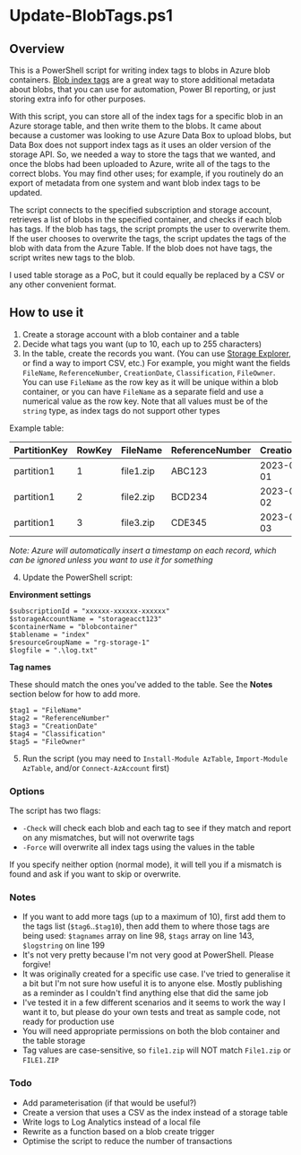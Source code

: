 # Update-BlobTags.ps1

## Overview

This is a PowerShell script for writing index tags to blobs in Azure blob containers. [Blob index tags](https://learn.microsoft.com/en-us/azure/storage/blobs/storage-blob-index-how-to?tabs=azure-portal) are a great way to store additional metadata about blobs, that you can use for automation, Power BI reporting, or just storing extra info for other purposes. 

With this script, you can store all of the index tags for a specific blob in an Azure storage table, and then write them to the blobs. It came about because a customer was looking to use Azure Data Box to upload blobs, but Data Box does not support index tags as it uses an older version of the storage API. So, we needed a way to store the tags that we wanted, and once the blobs had been uploaded to Azure, write all of the tags to the correct blobs. You may find other uses; for example, if you routinely do an export of metadata from one system and want blob index tags to be updated.

The script connects to the specified subscription and storage account, retrieves a list of blobs in the specified container, and checks if each blob has tags. 
If the blob has tags, the script prompts the user to overwrite them. If the user chooses to overwrite the tags, the script updates the tags of the blob with data from the Azure Table. If the blob does not have tags, the script writes new tags to the blob.

I used table storage as a PoC, but it could equally be replaced by a CSV or any other convenient format.

## How to use it

1. Create a storage account with a blob container and a table
2. Decide what tags you want (up to 10, each up to 255 characters)
3. In the table, create the records you want. (You can use [Storage Explorer](https://azure.microsoft.com/en-gb/products/storage/storage-explorer), or find a way to import CSV, etc.) For example, you might want the fields `FileName`, `ReferenceNumber`, `CreationDate`, `Classification`, `FileOwner`. You can use `FileName` as the row key as it will be unique within a blob container, or you can have `FileName` as a separate field and use a numerical value as the row key. Note that all values must be of the `string` type, as index tags do not support other types

Example table:

|PartitionKey|RowKey|FileName|ReferenceNumber|CreationDate|Classification|FileOwner|
|---|---|---|---|---|---|---|
|partition1|1|file1.zip|ABC123|2023-01-01|Public|nromanoff|
|partition1|2|file2.zip|BCD234|2023-02-02|Secret|tstark|
|partition1|3|file3.zip|CDE345|2023-03-03|Superdupersecret|bbanner|

_Note: Azure will automatically insert a timestamp on each record, which can be ignored unless you want to use it for something_

4. Update the PowerShell script:

**Environment settings**
```
$subscriptionId = "xxxxxx-xxxxxx-xxxxxx"
$storageAccountName = "storageacct123"
$containerName = "blobcontainer"
$tablename = "index"
$resourceGroupName = "rg-storage-1"
$logfile = ".\log.txt"
```

**Tag names**

These should match the ones you've added to the table. See the **Notes** section below for how to add more.

```
$tag1 = "FileName"
$tag2 = "ReferenceNumber"
$tag3 = "CreationDate"
$tag4 = "Classification"
$tag5 = "FileOwner"
```

5. Run the script (you may need to `Install-Module AzTable`, `Import-Module AzTable`, and/or `Connect-AzAccount` first)

### Options

The script has two flags:

- `-Check` will check each blob and each tag to see if they match and report on any mismatches, but will not overwrite tags
- `-Force` will overwrite all index tags using the values in the table

If you specify neither option (normal mode), it will tell you if a mismatch is found and ask if you want to skip or overwrite.

### Notes

- If you want to add more tags (up to a maximum of 10), first add them to the tags list (`$tag6`..`$tag10`), then add them to where those tags are being used: `$tagnames` array on line 98, `$tags` array on line 143, `$logstring` on line 199
- It's not very pretty because I'm not very good at PowerShell. Please forgive!
- It was originally created for a specific use case. I've tried to generalise it a bit but I'm not sure how useful it is to anyone else. Mostly publishing as a reminder as I couldn't find anything else that did the same job
- I've tested it in a few different scenarios and it seems to work the way I want it to, but please do your own tests and treat as sample code, not ready for production use
- You will need appropriate permissions on both the blob container and the table storage
- Tag values are case-sensitive, so `file1.zip` will NOT match `File1.zip` or `FILE1.ZIP`

### Todo

- Add parameterisation (if that would be useful?)
- Create a version that uses a CSV as the index instead of a storage table
- Write logs to Log Analytics instead of a local file
- Rewrite as a function based on a blob create trigger
- Optimise the script to reduce the number of transactions
